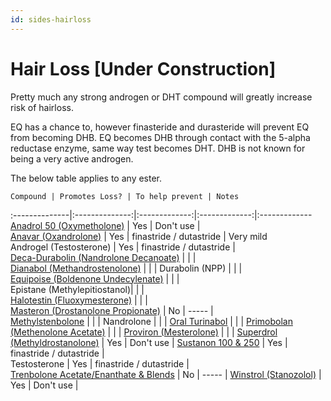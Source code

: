 ```yaml
---
id: sides-hairloss
---
```


# Hair Loss [Under Construction]

Pretty much any strong androgen or DHT compound will greatly increase risk of hairloss.

EQ has a chance to, however finasteride and durasteride will prevent EQ from becoming DHB. EQ becomes DHB through contact with the 5-alpha reductase enzyme, same way test becomes DHT. DHB is not known for being a very active androgen.

The below table applies to any ester.

	Compound | Promotes Loss? | To help prevent | Notes
:--------------|:--------------:|:-------------:|:-------------:|:-------------
[Anadrol 50 (Oxymetholone)](/anadrol.md) | Yes | Don't use |   
[Anavar (Oxandrolone)](/anavar.md) | Yes | finastride / dutastride  | Very mild  
Androgel (Testosterone) | Yes | finastride / dutastride  |   
[Deca-Durabolin (Nandrolone Decanoate)](/deca_durabolin.md) | | |   
[Dianabol (Methandrostenolone)](/dianabol.md) | | | 
Durabolin (NPP) | | |   
[Equipoise (Boldenone Undecylenate)](/equipoise.md) | | |    
Epistane (Methylepitiostanol)| | |   
[Halotestin (Fluoxymesterone)](/halotestin.md) | | |   
[Masteron (Drostanolone Propionate)](/masteron.md) | No | ----- |  
[Methylstenbolone](http://www.reddit.com/r/steroids/wiki/compounds/methylstenbolone) | | | 
Nandrolone | | | 
[Oral Turinabol](/turinabol.md) | | | 
[Primobolan (Methenolone Acetate)](/primobolan.md) | | |
[Proviron (Mesterolone)](/proviron.md) | | |
[Superdrol (Methyldrostanolone)](/gear/methasterone.md) | Yes | Don't use | 
[Sustanon 100 & 250](/sustanon_250.md) | Yes | finastride / dutastride  |   
Testosterone | Yes | finastride / dutastride  |   
[Trenbolone Acetate/Enanthate & Blends](/trenbolone.md) | No | ----- |
[Winstrol (Stanozolol)](/winstrol.md) | Yes | Don't use |